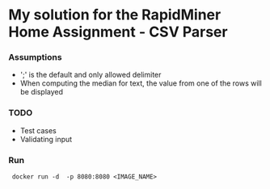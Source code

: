 # My solution for the RapidMiner Home Assignment - CSV Parser

### Assumptions
- ';' is the default and only allowed delimiter
- When computing the median for text, the value from one of the rows will be displayed


### TODO
- Test cases
- Validating input

### Run

``` docker run -d  -p 8080:8080 <IMAGE_NAME>```
